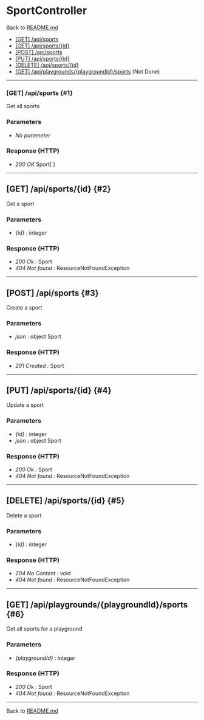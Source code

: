 # SportController

Back to [README.md](../README.md)

- [[GET] /api/sports](#1)
- [[GET] /api/sports/\{id\}](#2)
- [[POST] /api/sports](#3)
- [[PUT] /api/sports/\{id\}](#4)
- [[DELETE] /api/sports/\{id\}](#5)
- [[GET] /api/playgrounds/\{playgroundId\}/sports](#6) (Not Done)

___

### [GET] /api/sports {#1}

Get all sports

### Parameters

- *No parameter*

### Response (HTTP)

- *200 OK* Sport[ ]

___

## [GET] /api/sports/\{id\} {#2}

Get a sport

### Parameters

- *\{id\} :* integer

### Response (HTTP)

- *200 Ok :* Sport
- *404 Not found :* ResourceNotFoundException

___

## [POST] /api/sports {#3}

Create a sport

### Parameters

- *json* : object Sport

### Response (HTTP)

- *201 Created :* Sport

___

## [PUT] /api/sports/\{id\} {#4}

Update a sport

### Parameters

- *\{id\} :* integer
- *json :* object Sport

### Response (HTTP)

- *200 Ok :* Sport
- *404 Not found :* ResourceNotFoundException

___

## [DELETE] /api/sports/\{id\} {#5}

Delete a sport

### Parameters

- *\{id\} :* integer

### Response (HTTP)

- *204 No Content :* void
- *404 Not found :* ResourceNotFoundException
  
___

## [GET] /api/playgrounds/\{playgroundId\}/sports {#6}

Get all sports for a playground

### Parameters

- *\{playgroundId\} :* integer

### Response (HTTP)

- *200 Ok :* Sport
- *404 Not found :* ResourceNotFoundException

___

Back to [README.md](../README.md)